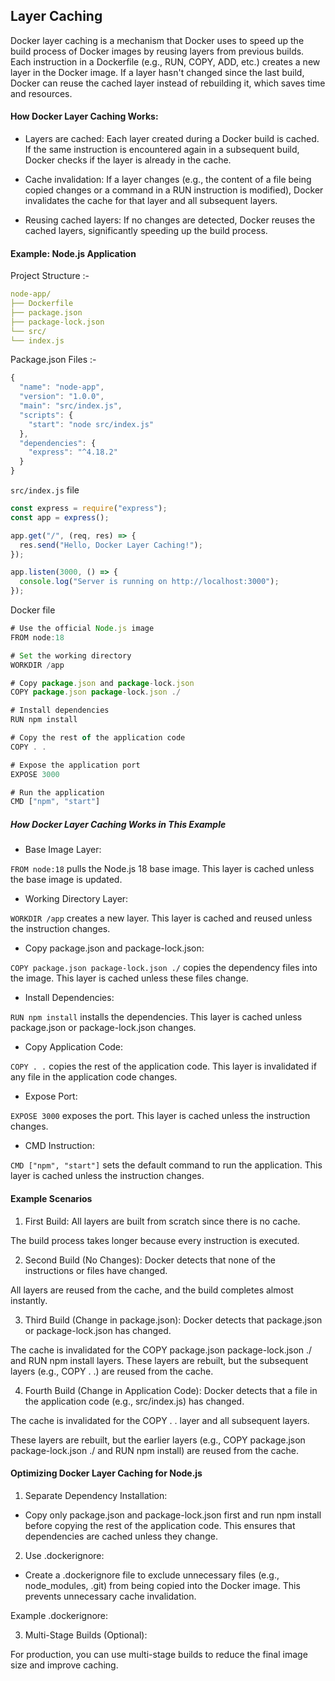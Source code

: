 ## Layer Caching

Docker layer caching is a mechanism that Docker uses to speed up the build process of Docker images by reusing layers from previous builds. Each instruction in a Dockerfile (e.g., RUN, COPY, ADD, etc.) creates a new layer in the Docker image. If a layer hasn't changed since the last build, Docker can reuse the cached layer instead of rebuilding it, which saves time and resources.

#### How Docker Layer Caching Works:

- Layers are cached: Each layer created during a Docker build is cached. If the same instruction is encountered again in a subsequent build, Docker checks if the layer is already in the cache.

- Cache invalidation: If a layer changes (e.g., the content of a file being copied changes or a command in a RUN instruction is modified), Docker invalidates the cache for that layer and all subsequent layers.

- Reusing cached layers: If no changes are detected, Docker reuses the cached layers, significantly speeding up the build process.

#### Example: Node.js Application

Project Structure :-

```yml
node-app/
├── Dockerfile
├── package.json
├── package-lock.json
└── src/
└── index.js
```

Package.json Files :-

```javascript
{
  "name": "node-app",
  "version": "1.0.0",
  "main": "src/index.js",
  "scripts": {
    "start": "node src/index.js"
  },
  "dependencies": {
    "express": "^4.18.2"
  }
}
```

`src/index.js` file

```javascript
const express = require("express");
const app = express();

app.get("/", (req, res) => {
  res.send("Hello, Docker Layer Caching!");
});

app.listen(3000, () => {
  console.log("Server is running on http://localhost:3000");
});
```

Docker file

```javascript
# Use the official Node.js image
FROM node:18

# Set the working directory
WORKDIR /app

# Copy package.json and package-lock.json
COPY package.json package-lock.json ./

# Install dependencies
RUN npm install

# Copy the rest of the application code
COPY . .

# Expose the application port
EXPOSE 3000

# Run the application
CMD ["npm", "start"]
```

##### How Docker Layer Caching Works in This Example

- Base Image Layer:

`FROM node:18` pulls the Node.js 18 base image. This layer is cached unless the base image is updated.

- Working Directory Layer:

`WORKDIR /app` creates a new layer. This layer is cached and reused unless the instruction changes.

- Copy package.json and package-lock.json:

`COPY package.json package-lock.json ./` copies the dependency files into the image. This layer is cached unless these files change.

- Install Dependencies:

`RUN npm install` installs the dependencies. This layer is cached unless package.json or package-lock.json changes.

- Copy Application Code:

`COPY . .` copies the rest of the application code. This layer is invalidated if any file in the application code changes.

- Expose Port:

`EXPOSE 3000` exposes the port. This layer is cached unless the instruction changes.

- CMD Instruction:

`CMD ["npm", "start"]` sets the default command to run the application. This layer is cached unless the instruction changes.

#### Example Scenarios

1. First Build:
   All layers are built from scratch since there is no cache.

The build process takes longer because every instruction is executed.

2. Second Build (No Changes):
   Docker detects that none of the instructions or files have changed.

All layers are reused from the cache, and the build completes almost instantly.

3. Third Build (Change in package.json):
   Docker detects that package.json or package-lock.json has changed.

The cache is invalidated for the COPY package.json package-lock.json ./ and RUN npm install layers.
These layers are rebuilt, but the subsequent layers (e.g., COPY . .) are reused from the cache.

4. Fourth Build (Change in Application Code):
   Docker detects that a file in the application code (e.g., src/index.js) has changed.

The cache is invalidated for the COPY . . layer and all subsequent layers.

These layers are rebuilt, but the earlier layers (e.g., COPY package.json package-lock.json ./ and RUN npm install) are reused from the cache.

#### Optimizing Docker Layer Caching for Node.js

1. Separate Dependency Installation:

- Copy only package.json and package-lock.json first and run npm install before copying the rest of the application code. This ensures that dependencies are cached unless they change.

2. Use .dockerignore:

- Create a .dockerignore file to exclude unnecessary files (e.g., node_modules, .git) from being copied into the Docker image. This prevents unnecessary cache invalidation.

Example .dockerignore:

3. Multi-Stage Builds (Optional):

For production, you can use multi-stage builds to reduce the final image size and improve caching.
